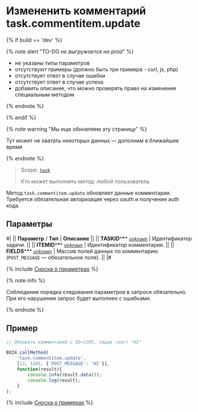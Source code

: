 # Измененить комментарий task.commentitem.update

{% if build == 'dev' %}

{% note alert "TO-DO _не выгружается на prod_" %}

- не указаны типы параметров
- отсутствуют примеры (должно быть три примера - curl, js, php)
- отсутствует ответ в случае ошибки
- отсутствует ответ в случае успеха
- добавить описание, что можно проверять право на изменение специальным методом

{% endnote %}

{% endif %}

{% note warning "Мы еще обновляем эту страницу" %}

Тут может не хватать некоторых данных — дополним в ближайшее время

{% endnote %}

> Scope: [`task`](../../scopes/permissions.md)
>
> Кто может выполнять метод: любой пользователь

Метод `task.commentitem.update` обновляет данные комментария. Требуется обязательная авторизация через oauth и получение auth кода.

## Параметры

#|
|| **Параметр** / **Тип** | **Описание** ||
|| **TASKID^*^**
[`unknown`](../../data-types.md) | Идентификатор задачи. ||
|| **ITEMID^*^**
[`unknown`](../../data-types.md) | Идентификатор комментария. ||
|| **FIELDS^*^**
[`unknown`](../../data-types.md) | Массив полей данных по комментарию (`POST_MESSAGE` — обязательное поле). ||
|#

{% include [Сноска о параметрах](../../../_includes/required.md) %}

{% note info %}

Соблюдение порядка следования параметров в запросе обязательно. При его нарушении запрос будет выполнен с ошибками.

{% endnote %}

## Пример

```js
// Обновить комментарий с ID=1205, задав текст "HI"

BX24.callMethod(
    'task.commentitem.update',
    [13, 1205, {'POST_MESSAGE': 'HI'}],
    function(result){
        console.info(result.data());
        console.log(result);
    }
);
```
{% include [Сноска о примерах](../../../_includes/examples.md) %}
